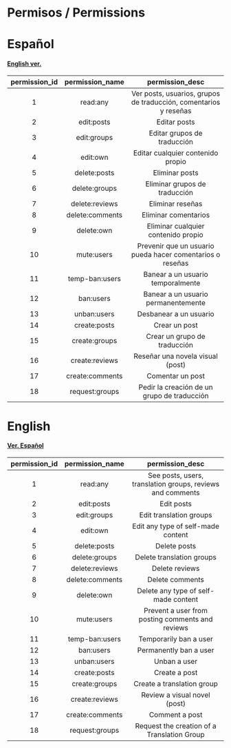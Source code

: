 # Permisos / Permissions

# Español

#### [English ver.](#English)

| permission_id | permission_name |                         permission_desc                          |
| :-----------: | :-------------: | :--------------------------------------------------------------: |
|       1       |    read:any     | Ver posts, usuarios, grupos de traducción, comentarios y reseñas |
|       2       |   edit:posts    |                           Editar posts                           |
|       3       |   edit:groups   |                   Editar grupos de traducción                    |
|       4       |    edit:own     |                Editar cualquier contenido propio                 |
|       5       |  delete:posts   |                          Eliminar posts                          |
|       6       |  delete:groups  |                  Eliminar grupos de traducción                   |
|       7       | delete:reviews  |                         Eliminar reseñas                         |
|       8       | delete:comments |                       Eliminar comentarios                       |
|       9       |   delete:own    |               Eliminar cualquier contenido propio                |
|      10       |   mute:users    |    Prevenir que un usuario pueda hacer comentarios o reseñas     |
|      11       | temp-ban:users  |                Banear a un usuario temporalmente                 |
|      12       |    ban:users    |               Banear a un usuario permanentemente                |
|      13       |   unban:users   |                      Desbanear a un usuario                      |
|      14       |  create:posts   |                          Crear un post                           |
|      15       |  create:groups  |                   Crear un grupo de traducción                   |
|      16       | create:reviews  |                 Reseñar una novela visual (post)                 |
|      17       | create:comments |                         Comentar un post                         |
|      18       | request:groups  |           Pedir la creación de un grupo de traducción            |

# English

#### [Ver. Español](#Español)

| permission_id | permission_name |                      permission_desc                       |
| :-----------: | :-------------: | :--------------------------------------------------------: |
|       1       |    read:any     | See posts, users, translation groups, reviews and comments |
|       2       |   edit:posts    |                         Edit posts                         |
|       3       |   edit:groups   |                  Edit translation groups                   |
|       4       |    edit:own     |             Edit any type of self-made content             |
|       5       |  delete:posts   |                        Delete posts                        |
|       6       |  delete:groups  |                 Delete translation groups                  |
|       7       | delete:reviews  |                       Delete reviews                       |
|       8       | delete:comments |                      Delete comments                       |
|       9       |   delete:own    |            Delete any type of self-made content            |
|      10       |   mute:users    |      Prevent a user from posting comments and reviews      |
|      11       | temp-ban:users  |                   Temporarily ban a user                   |
|      12       |    ban:users    |                   Permanently ban a user                   |
|      13       |   unban:users   |                        Unban a user                        |
|      14       |  create:posts   |                       Create a post                        |
|      15       |  create:groups  |                 Create a translation group                 |
|      16       | create:reviews  |                Review a visual novel (post)                |
|      17       | create:comments |                       Comment a post                       |
|      18       | request:groups  |        Request the creation of a Translation Group         |
